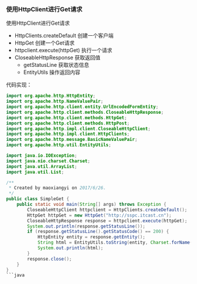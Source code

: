 ### 使用HttpClient进行Get请求
使用HttpClient进行Get请求

* HttpClients.createDefault 创建一个客户端
* HttpGet 创建一个Get请求
* httpclient.execute(httpGet) 执行一个请求
* CloseableHttpResponse 获取返回值
	* getStatusLine 获取状态信息 
	* EntityUtils 操作返回内容

代码实现：


```java
import org.apache.http.HttpEntity;
import org.apache.http.NameValuePair;
import org.apache.http.client.entity.UrlEncodedFormEntity;
import org.apache.http.client.methods.CloseableHttpResponse;
import org.apache.http.client.methods.HttpGet;
import org.apache.http.client.methods.HttpPost;
import org.apache.http.impl.client.CloseableHttpClient;
import org.apache.http.impl.client.HttpClients;
import org.apache.http.message.BasicNameValuePair;
import org.apache.http.util.EntityUtils;

import java.io.IOException;
import java.nio.charset.Charset;
import java.util.ArrayList;
import java.util.List;

/**
 * Created by maoxiangyi on 2017/6/26.
 */
public class SimpleGet {
    public static void main(String[] args) throws Exception {
        CloseableHttpClient httpclient = HttpClients.createDefault();
        HttpGet httpGet = new HttpGet("http://sspc.itcast.cn");
        CloseableHttpResponse response = httpclient.execute(httpGet);
        System.out.println(response.getStatusLine());
        if (response.getStatusLine().getStatusCode() == 200) {
            HttpEntity entity = response.getEntity();
            String html = EntityUtils.toString(entity, Charset.forName("utf-8"));
            System.out.println(html);
        }
        response.close();
    }
}
```java